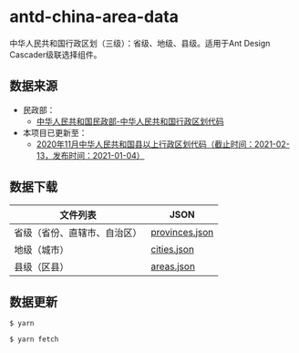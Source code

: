 # antd-china-area-data

中华人民共和国行政区划（三级）：省级、地级、县级。适用于Ant Design Cascader级联选择组件。

## 数据来源

- 民政部：
  - [中华人民共和国民政部-中华人民共和国行政区划代码](http://www.mca.gov.cn/article/sj/xzqh/)
- 本项目已更新至：
  - [2020年11月中华人民共和国县以上行政区划代码（截止时间：2021-02-13，发布时间：2021-01-04）](http://preview.www.mca.gov.cn/article/sj/xzqh/2020/2020/202101041104.html)

## 数据下载

| 文件列表                     | JSON                                                         |
| ---------------------------- | ------------------------------------------------------------ |
| 省级（省份、直辖市、自治区） | [provinces.json](https://github.com/wkl007/antd-china-area-data/blob/master/dist/provinces.json) |
| 地级（城市）                 | [cities.json](https://github.com/wkl007/antd-china-area-data/blob/master/dist/cities.json) |
| 县级（区县）                 | [areas.json](https://github.com/wkl007/antd-china-area-data/blob/master/dist/areas.json) |

## 数据更新

```
$ yarn

$ yarn fetch
```
